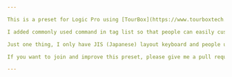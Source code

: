```yaml
---

This is a preset for Logic Pro using [TourBox](https://www.tourboxtech.com).

I added commonly used command in tag list so that people can easily custom Logic Pro shortcuts from tag list.

Just one thing, I only have JIS (Japanese) layout keyboard and people using other layout keyboards need some work around but not difficult.

If you want to join and improve this preset, please give me a pull request.

---
```

